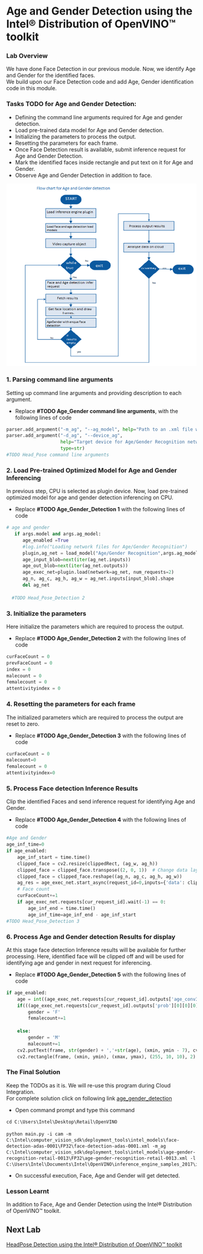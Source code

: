 # Age and Gender Detection using the Intel® Distribution of OpenVINO™ toolkit
### Lab Overview
We have done Face Detection in our previous module. Now, we identify Age and Gender for the identified faces.    
We  build upon our Face Detection code and add Age, Gender identification code in this module.



### Tasks TODO for Age and Gender Detection:
- Defining the command line arguments required for Age and gender detection.
-	Load pre-trained data model for Age and Gender detection.
- Initializing the parameters to process the output.
- Resetting the parameters for each frame.
-	Once Face Detection result is available, submit inference request for Age and Gender Detection.
-	Mark the identified faces inside rectangle and put text on it for Age and Gender.
-	Observe Age and Gender Detection in addition to face.

![](images/AgeGender_flowchart.PNG)


### 1. Parsing  command line arguments
Setting up command line arguments and providing description to each argument.
- Replace **#TODO Age_Gender command line arguments**, with the following lines of code

```python
parser.add_argument("-m_ag", "--ag_model", help="Path to an .xml file with a trained model.", default=None, type=str)
parser.add_argument("-d_ag", "--device_ag",
                    help="Target device for Age/Gender Recognition network (CPU, GPU, FPGA, or MYRIAD). The demo will look for a suitable plugin for a specified device. (CPU by default)", default="CPU",
                    type=str)
#TODO Head_Pose command line arguments
  ```  
### 2. Load Pre-trained Optimized Model for Age and Gender Inferencing

In previous step, CPU is selected as plugin device. Now, load pre-trained optimized model for age and gender detection inferencing on CPU.
- Replace **#TODO Age_Gender_Detection 1** with the following lines of code

```python
# age and gender   
   if args.model and args.ag_model:
      age_enabled =True
      #log.info("Loading network files for Age/Gender Recognition")
      plugin,ag_net = load_model("Age/Gender Recognition",args.ag_model,args.device_ag.upper(),args.plugin_dir,1,2,args.cpu_extension)
      age_input_blob=next(iter(ag_net.inputs))
      age_out_blob=next(iter(ag_net.outputs))
      age_exec_net=plugin.load(network=ag_net, num_requests=2)
      ag_n, ag_c, ag_h, ag_w = ag_net.inputs[input_blob].shape
      del ag_net

  #TODO Head_Pose_Detection 2
```

### 3. Initialize the parameters
Here initialize the parameters which are required to process the output.
- Replace **#TODO Age_Gender_Detection 2** with the following lines of code

```python
curFaceCount = 0
prevFaceCount = 0
index = 0
malecount = 0
femalecount = 0
attentivityindex = 0
```

### 4. Resetting the parameters for each frame
The initialized parameters which are required to process the output are reset to zero.

- Replace **#TODO Age_Gender_Detection 3** with the following lines of code

```python
curFaceCount = 0
malecount=0
femalecount = 0
attentivityindex=0
```

### 5. Process Face detection Inference Results
Clip the identified Faces and send inference request for identifying Age and Gender.

- Replace **#TODO Age_Gender_Detection 4** with the following lines of code

```python
#Age and Gender
age_inf_time=0
if age_enabled:
    age_inf_start = time.time()
    clipped_face = cv2.resize(clippedRect, (ag_w, ag_h))
    clipped_face = clipped_face.transpose((2, 0, 1))  # Change data layout from HWC to CHW
    clipped_face = clipped_face.reshape((ag_n, ag_c, ag_h, ag_w))
    ag_res = age_exec_net.start_async(request_id=0,inputs={'data': clipped_face})
    # Face count
    curFaceCount+=1
    if age_exec_net.requests[cur_request_id].wait(-1) == 0:
        age_inf_end = time.time()
        age_inf_time=age_inf_end - age_inf_start
#TODO Head_Pose_Detection 3          

```

### 6. Process Age and Gender detection Results for display
At this stage face detection Inference results will be available for further processing. Here, identified face will be clipped off and will be used for identifying age and gender in next request for inferencing.
- Replace **#TODO Age_Gender_Detection 5** with the following lines of code

```python
if age_enabled:
    age = int((age_exec_net.requests[cur_request_id].outputs['age_conv3'][0][0][0][0])*100)
    if(((age_exec_net.requests[cur_request_id].outputs['prob'][0][0][0][0])) > 0.5):
        gender = 'F'
        femalecount+=1

    else:
        gender = 'M'
        malecount+=1
    cv2.putText(frame, str(gender) + ','+str(age), (xmin, ymin - 7), cv2.FONT_HERSHEY_COMPLEX, 0.6, (10,10,200), 1)
    cv2.rectangle(frame, (xmin, ymin), (xmax, ymax), (255, 10, 10), 2)

```

### The Final Solution
Keep the TODOs as it is. We will re-use this program during Cloud Integration.     
For complete solution click on following link [age_gender_detection](./solutions/age_gender_detection.md)


- Open command prompt and type this command

```
cd C:\Users\Intel\Desktop\Retail\OpenVINO

python main.py -i cam -m C:\Intel\computer_vision_sdk\deployment_tools\intel_models\face-detection-adas-0001\FP32\face-detection-adas-0001.xml -m_ag C:\Intel\computer_vision_sdk\deployment_tools\intel_models\age-gender-recognition-retail-0013\FP32\age-gender-recognition-retail-0013.xml -l C:\Users\Intel\Documents\Intel\OpenVINO\inference_engine_samples_2017\intel64\Release\cpu_extension.dll

 ```
- On successful execution, Face, Age and Gender will get detected.

### Lesson Learnt
In addition to Face, Age and Gender Detection using the Intel® Distribution of OpenVINO™ toolkit.

## Next Lab
[HeadPose Detection using the Intel® Distribution of OpenVINO™ toolkit](./Head_Pose_Detection.md)
